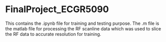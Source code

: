 # FinalProject_ECGR5090

This contains the .ipynb file for training and testing purpose. 
The .m file is the matlab file for processing the RF scanline data which was used to slice the RF data to accurate resolution for training.
